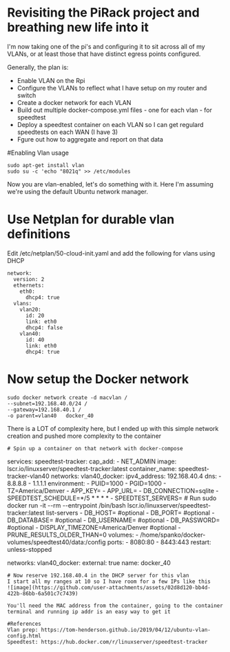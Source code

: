 # Revisiting the PiRack project and breathing new life into it

I'm now taking one of the pi's and configuring it to sit across all of my VLANs, or at least those that have distinct egress points configured.  

Generally, the plan is:
- Enable VLAN on the Rpi
- Configure the VLANs to reflect what I have setup on my router and switch
- Create a docker network for each VLAN
- Build out multiple docker-compose.yml files - one for each vlan - for speedtest
- Deploy a speedtest container on each VLAN so I can get regulard speedtests on each WAN (I have 3)
- Fgure out how to aggregate and report on that data

#Enabling Vlan usage
```
sudo apt-get install vlan
sudo su -c 'echo "8021q" >> /etc/modules
```
Now you are vlan-enabled, let's do something with it.  Here I'm assuming we're using the default Ubuntu network manager.

# Use Netplan for durable vlan definitions
Edit /etc/netplan/50-cloud-init.yaml and add the following for vlans using DHCP
```
network:
  version: 2
  ethernets:
    eth0:
      dhcp4: true
  vlans:
    vlan20:
      id: 20
      link: eth0
      dhcp4: false
    vlan40:
      id: 40
      link: eth0
      dhcp4: true
```
# Now setup the Docker network
```
sudo docker network create -d macvlan /
--subnet=192.168.40.0/24 /
--gateway=192.168.40.1 /
-o parent=vlan40   docker_40
```
There is a LOT of complexity here, but I ended up with this simple network creation and pushed more complexity to the container
```
# Spin up a container on that network with docker-compose
```
   services:
     speedtest-tracker:
       cap_add:
         - NET_ADMIN
       image: lscr.io/linuxserver/speedtest-tracker:latest
       container_name: speedtest-tracker-vlan40
       networks:
         vlan40_docker:
           ipv4_address: 192.168.40.4
       dns:
         - 8.8.8.8
         - 1.1.1.1
       environment:
         - PUID=1000
         - PGID=1000
         - TZ=America/Denver
         - APP_KEY=
         - APP_URL=
         - DB_CONNECTION=sqlite
         - SPEEDTEST_SCHEDULE=*/5 * * * *
         - SPEEDTEST_SERVERS= # Run sudo docker run -it --rm --entrypoint /bin/bash lscr.io/linuxserver/speedtest-tracker:latest list-servers
         - DB_HOST= #optional
         - DB_PORT= #optional
         - DB_DATABASE= #optional
         - DB_USERNAME= #optional
         - DB_PASSWORD= #optional
         - DISPLAY_TIMEZONE=America/Denver #optional
         - PRUNE_RESULTS_OLDER_THAN=0
       volumes:
         - /home/spanko/docker-volumes/speedtest40/data:/config
       ports:
         - 8080:80
         - 8443:443
       restart: unless-stopped
   
   networks:
     vlan40_docker:
       external: true
         name: docker_40
```
# Now reserve 192.168.40.4 in the DHCP server for this vlan
I start all my ranges at 10 so I have room for a few IPs like this
![image](https://github.com/user-attachments/assets/02d8d120-bb4d-422b-86bb-6a501c7c7439)

You'll need the MAC address from the container, going to the container terminal and running ip addr is an easy way to get it

#References
Vlan prep: https://tom-henderson.github.io/2019/04/12/ubuntu-vlan-config.html
Speedtest: https://hub.docker.com/r/linuxserver/speedtest-tracker 
